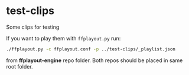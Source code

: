 # test-clips
Some clips for testing

If you want to play them with `ffplayout.py` run:

```bash
./ffplayout.py -c ffplayout.conf -p ../test-clips/_playlist.json
```

from **ffplayout-engine** repo folder. Both repos should be placed in same root folder.
